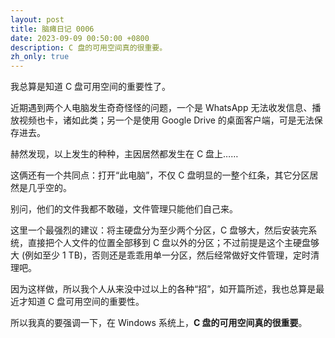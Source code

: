 ```yaml
---
layout: post
title: 脑瘫日记 0006
date: 2023-09-09 00:50:00 +0800
description: C 盘的可用空间真的很重要。
zh_only: true
---
```

我总算是知道 C 盘可用空间的重要性了。

近期遇到两个人电脑发生奇奇怪怪的问题，一个是 WhatsApp 无法收发信息、播放视频也卡，诸如此类；另一个是使用 Google Drive 的桌面客户端，可是无法保存进去。

赫然发现，以上发生的种种，主因居然都发生在 C 盘上……

这俩还有一个共同点：打开“此电脑”，不仅 C 盘明显的一整个红条，其它分区居然是几乎空的。

别问，他们的文件我都不敢碰，文件管理只能他们自己来。

这里一个最强烈的建议：将主硬盘分为至少两个分区，C 盘够大，然后安装完系统，直接把个人文件的位置全部移到 C 盘以外的分区；不过前提是这个主硬盘够大 (例如至少 1 TB)，否则还是乖乖用单一分区，然后经常做好文件管理，定时清理吧。

因为这样做，所以我个人从来没中过以上的各种“招”，如开篇所述，我也总算是最近才知道 C 盘可用空间的重要性。

所以我真的要强调一下，在 Windows 系统上，**C 盘的可用空间真的很重要**。